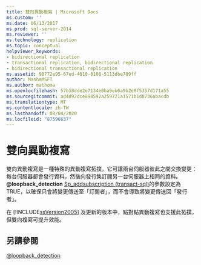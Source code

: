 ```yaml
---
title: 雙向異動複寫 | Microsoft Docs
ms.custom: ''
ms.date: 06/13/2017
ms.prod: sql-server-2014
ms.reviewer: ''
ms.technology: replication
ms.topic: conceptual
helpviewer_keywords:
- bidirectional replication
- transactional replication, bidirectional replication
- bidirectional transactional replication
ms.assetid: 98772e95-67ed-4010-8108-5113dbe709ff
author: MashaMSFT
ms.author: mathoma
ms.openlocfilehash: 57b18dde2e7134e0ba9eb6a9b2e8f5357d171a55
ms.sourcegitcommit: ad4d92dce894592a259721a1571b1d8736abacdb
ms.translationtype: MT
ms.contentlocale: zh-TW
ms.lasthandoff: 08/04/2020
ms.locfileid: "87596637"
---
```

# <a name="bidirectional-transactional-replication"></a>雙向異動複寫
  雙向異動複寫是一種特殊的異動複寫拓撲，它可讓兩台伺服器彼此之間交換變更：每台伺服器都會發行資料，然後向發行集訂閱另一台伺服器上相同的資料。 **@loopback_detection** [Sp_addsubscription &#40;transact-sql&#41;](/sql/relational-databases/system-stored-procedures/sp-addsubscription-transact-sql)的參數設定為 TRUE，以確保只會將變更傳送至「訂閱者」，而不會導致將變更傳送回「發行者」。  
  
 在 [!INCLUDE[ssVersion2005](../../../includes/ssversion2005-md.md)] 及更新的版本中，點對點異動複寫也支援此拓撲，但雙向複寫可提升效能。  
  
## <a name="see-also"></a>另請參閱  
 [@loopback_detection](peer-to-peer-transactional-replication.md)  
  
  
